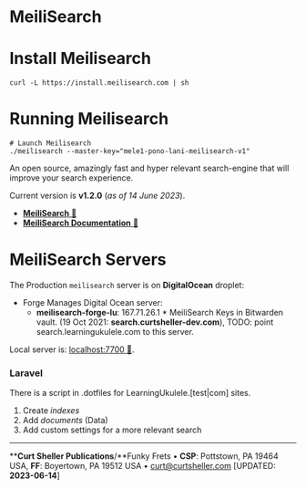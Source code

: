 # MeiliSearch

# Install Meilisearch

```
curl -L https://install.meilisearch.com | sh
```

# Running Meilisearch

```
# Launch Meilisearch
./meilisearch --master-key="mele1-pono-lani-meilisearch-v1"
```

An open source, amazingly fast and hyper relevant search-engine that will improve your search experience.

Current version is **v1.2.0** (_as of 14 June 2023_).

- [**MeiliSearch** &#128279;](https://meilisearch.com/)
- [**MeiliSearch Documentation** &#128279;](https://docs.meilisearch.com/)

# MeiliSearch Servers

The Production `meilisearch` server is on **DigitalOcean** droplet:
- Forge Manages Digital Ocean server:
    - **meilisearch-forge-lu**: 167.71.26.1 * MeiliSearch Keys in Bitwarden vault. (19 Oct 2021: **search.curtsheller-dev.com**), TODO: point search.learningukulele.com to this server.

Local server is: [localhost:7700  &#128279;](https://localhost:7700). 

### Laravel

There is a script in .dotfiles for LearningUkulele.[test|com] sites.

1. Create *indexes*
2. Add *documents* (Data)
3. Add custom settings for a more relevant search

----
****Curt Sheller Publications**/**Funky Frets • **CSP**: Pottstown, PA 19464 USA, **FF**: Boyertown, PA 19512 USA • [curt@curtsheller.com](mailto:curt@curtsheller.com) [UPDATED: **2023-06-14**]
